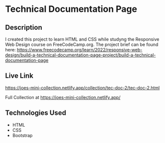 # Technical Documentation Page

## Description

I created this project to learn HTML and CSS while studyng the Responsive Web Design course on FreeCodeCamp.org. The project brief can be found here: https://www.freecodecamp.org/learn/2022/responsive-web-design/build-a-technical-documentation-page-project/build-a-technical-documentation-page 

## Live Link

https://joes-mini-collection.netlify.app/collection/tec-doc-2/tec-doc-2.html

Full Collection at https://joes-mini-collection.netlify.app/ 


## Technologies Used

- HTML
- CSS
- Bootstrap